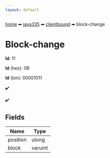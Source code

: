 ```yaml
---
layout: default
---
```


[home](/) ➡ [java335](/protocol/java335) ➡ [clientbound](/protocol/java335/clientbound) ➡ block-change

# Block-change

**Id**: 11

**Id** (hex): 0B

**Id** (bin): 00001011

✔️

✔️

## Fields

Name | Type
---|---
position | ulong
block | varuint

